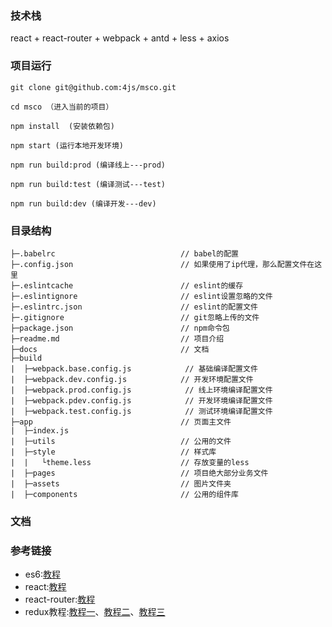 ### 技术栈

 react + react-router + webpack + antd + less + axios

### 项目运行

```
git clone git@github.com:4js/msco.git

cd msco （进入当前的项目）

npm install  (安装依赖包)

npm start (运行本地开发环境)

npm run build:prod (编译线上---prod)

npm run build:test (编译测试---test)

npm run build:dev (编译开发---dev)

```


### 目录结构

```
├─.babelrc                            // babel的配置
├─.config.json                        // 如果使用了ip代理，那么配置文件在这里
├─.eslintcache                        // eslint的缓存
├─.eslintignore                       // eslint设置忽略的文件
├─.eslintrc.json                      // eslint的配置文件
├─.gitignore                          // git忽略上传的文件
├─package.json                        // npm命令包
├─readme.md                           // 项目介绍
├─docs                                // 文档
├─build
|  ├─webpack.base.config.js            // 基础编译配置文件
|  ├─webpack.dev.config.js            // 开发环境配置文件
|  ├─webpack.prod.config.js            // 线上环境编译配置文件
|  ├─webpack.pdev.config.js            // 开发环境编译配置文件
|  ├─webpack.test.config.js            // 测试环境编译配置文件
├─app                                 // 页面主文件
|  ├─index.js
|  ├─utils                            // 公用的文件
|  ├─style                            // 样式库
|  |   └theme.less                    // 存放变量的less
|  ├─pages                            // 项目绝大部分业务文件
|  ├─assets                           // 图片文件夹
|  ├─components                       // 公用的组件库 
```

### 文档

### 参考链接

+ es6:[教程](http://es6.ruanyifeng.com/)
+ react:[教程](https://reactjs.org/)
+ react-router:[教程](https://reacttraining.com/react-router/web/guides/philosophy)
+ redux教程:[教程一](http://www.ruanyifeng.com/blog/2016/09/redux_tutorial_part_one_basic_usages.html)、[教程二](http://www.ruanyifeng.com/blog/2016/09/redux_tutorial_part_two_async_operations.html)、[教程三](http://www.ruanyifeng.com/blog/2016/09/redux_tutorial_part_three_react-redux.html)